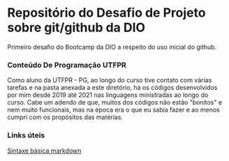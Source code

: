 # Repositório do Desafio de Projeto sobre git/github da DIO
 Primeiro desafio do Bootcamp da DIO a respeito do uso inicial do github.

### Conteúdo De Programação UTFPR

Como aluno da UTFPR - PG, ao longo do curso tive contato com várias tarefas e na pasta anexada a este diretório, há os códigos desenvolvidos por mim desde 2019 até 2021 nas linguagens ministradas ao longo do curso. Cabe um adendo de que, muitos dos códigos não estão "bonitos" e nem muito funcionais, mas na época era o que eu sabia fazer e ao menos cumpri com os propósitos das matérias.

### Links úteis

 [Sintaxe básica markdown](https://www.markdownguide.org/basic-syntax/)
